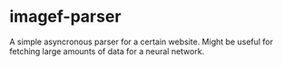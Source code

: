 # imagef-parser
A simple asyncronous parser for a certain website. Might be useful for fetching large amounts of data for a neural network.
